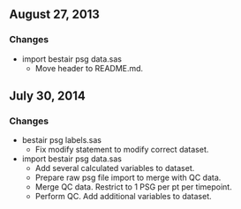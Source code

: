 ## August 27, 2013

### Changes

  - import bestair psg data.sas
    - Move header to README.md.

## July 30, 2014

### Changes

  - bestair psg labels.sas
    - Fix modify statement to modify correct dataset.
  - import bestair psg data.sas
    - Add several calculated variables to dataset.
    - Prepare raw psg file import to merge with QC data.
    - Merge QC data. Restrict to 1 PSG per pt per timepoint.
    - Perform QC. Add additional variables to dataset.
